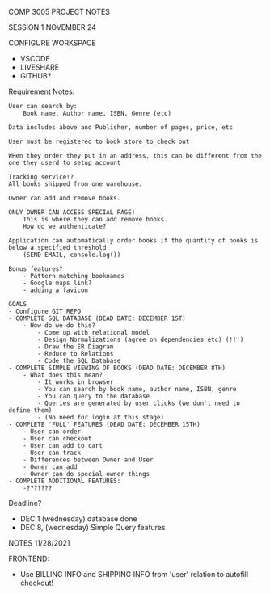 COMP 3005 PROJECT NOTES

SESSION 1 NOVEMBER 24

CONFIGURE WORKSPACE
 - VSCODE
 - LIVESHARE
 - GITHUB?

Requirement Notes:

    User can search by:
        Book name, Author name, ISBN, Genre (etc)
        
    Data includes above and Publisher, number of pages, price, etc

    User must be registered to book store to check out

    WHen they order they put in an address, this can be different from the one they userd to setup account

    Tracking service!?
    All books shipped from one warehouse.

    Owner can add and remove books.

    ONLY OWNER CAN ACCESS SPECIAL PAGE!
        This is where they can add remove books.
        How do we authenticate?
    
    Application can automatically order books if the quantity of books is below a specified threshold.
        (SEND EMAIL, console.log())
    
    Bonus features?
        - Pattern matching booknames
        - Google maps link?
        - adding a favicon
    
    GOALS
    - Configure GIT REPO
    - COMPLETE SQL DATABASE (DEAD DATE: DECEMBER 1ST)
        - How do we do this?
            - Come up with relational model
            - Design Normalizations (agree on dependencies etc) (!!!)
            - Draw the ER Diagram
            - Reduce to Relations
            - Code the SQL Database
    - COMPLETE SIMPLE VIEWING OF BOOKS (DEAD DATE: DECEMBER 8TH)
        - What does this mean?
            - It works in browser
            - You can search by book name, author name, ISBN, genre
            - You can query to the database
            - Queries are generated by user clicks (we don't need to define them)
            - (No need for login at this stage)
    - COMPLETE 'FULL' FEATURES (DEAD DATE: DECEMBER 15TH)
        - User can order
        - User can checkout
        - User can add to cart
        - User can track
        - Differences between Owner and User
        - Owner can add
        - Owner can do special owner things
    - COMPLETE ADDITIONAL FEATURES:
        -???????

Deadline?
- DEC 1 (wednesday) database done
- DEC 8, (wednesday) Simple Query features


NOTES 11/28/2021

FRONTEND:
- Use BILLING INFO and SHIPPING INFO from 'user' relation to autofill checkout!
